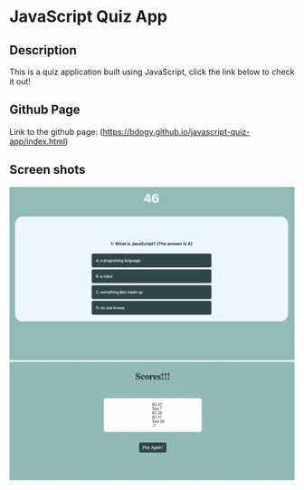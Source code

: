 # JavaScript Quiz App

## Description

This is a quiz application built using JavaScript, click the link below to check it out!

## Github Page

Link to the github page:
(https://bdogy.github.io/javascript-quiz-app/index.html)

## Screen shots

![Alt text](Screenshots/Screenshot1.png)
![Alt text](Screenshots/screenshot2.png)


